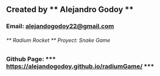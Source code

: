 ## Created by ** Alejandro Godoy **

### Email: alejandogodoy22@gmail.com

###### ** Radium Rocket ** Proyect: Snake Game

### Github Page:  *** https://alejandogodoy.github.io/radiumGame/ ***
